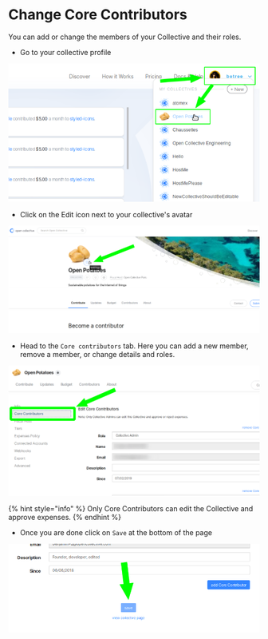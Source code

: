 # Change Core Contributors

You can add or change the members of your Collective and their roles.

* Go to your collective profile

![](../.gitbook/assets/image%20%286%29.png)

* Click on the Edit icon next to your collective's avatar

![](../.gitbook/assets/image%20%2817%29.png)

* Head to the `Core contributors` tab. Here you can add a new member, remove a member, or change details and roles. 

![](../.gitbook/assets/image%20%285%29.png)

{% hint style="info" %}
Only Core Contributors can edit the Collective and approve expenses.
{% endhint %}

* Once you are done click on `Save` at the bottom of the page

![](../.gitbook/assets/image%20%2812%29.png)

